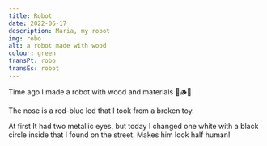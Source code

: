 ```yaml
---
title: Robot
date: 2022-06-17
description: Maria, my robot 
img: robo
alt: a robot made with wood
colour: green
transPt: robo
transEs: robot
---
```


Time ago I made a robot with wood and materials 🤖🪵💡

The nose is a red-blue led that I took from a broken toy.

At first It had two metallic eyes, but today I changed one white with a black circle inside that I found on the street. Makes him look half human!